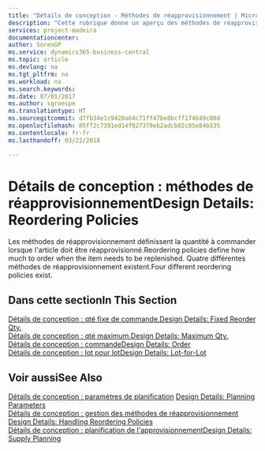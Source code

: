 ```yaml
---
title: "Détails de conception - Méthodes de réapprovisionnement | Microsoft Docs"
description: "Cette rubrique donne un aperçu des méthodes de réapprovisionnement."
services: project-madeira
documentationcenter: 
author: SorenGP
ms.service: dynamics365-business-central
ms.topic: article
ms.devlang: na
ms.tgt_pltfrm: na
ms.workload: na
ms.search.keywords: 
ms.date: 07/01/2017
ms.author: sgroespe
ms.translationtype: HT
ms.sourcegitcommit: d7fb34e1c9428a64c71ff47be8bcff174649c00d
ms.openlocfilehash: 85ff2c7391ed14f027379eb2adcb82c05e84b335
ms.contentlocale: fr-fr
ms.lasthandoff: 03/22/2018

---
```

# <a name="design-details-reordering-policies"></a><span data-ttu-id="b889e-103">Détails de conception : méthodes de réapprovisionnement</span><span class="sxs-lookup"><span data-stu-id="b889e-103">Design Details: Reordering Policies</span></span>
<span data-ttu-id="b889e-104">Les méthodes de réapprovisionnement définissent la quantité à commander lorsque l'article doit être réapprovisionné.</span><span class="sxs-lookup"><span data-stu-id="b889e-104">Reordering policies define how much to order when the item needs to be replenished.</span></span> <span data-ttu-id="b889e-105">Quatre différentes méthodes de réapprovisionnement existent.</span><span class="sxs-lookup"><span data-stu-id="b889e-105">Four different reordering policies exist.</span></span>  

## <a name="in-this-section"></a><span data-ttu-id="b889e-106">Dans cette section</span><span class="sxs-lookup"><span data-stu-id="b889e-106">In This Section</span></span>  
[<span data-ttu-id="b889e-107">Détails de conception : qté fixe de commande.</span><span class="sxs-lookup"><span data-stu-id="b889e-107">Design Details: Fixed Reorder Qty.</span></span>](design-details-fixed-reorder-qty.md)  
[<span data-ttu-id="b889e-108">Détails de conception : qté maximum.</span><span class="sxs-lookup"><span data-stu-id="b889e-108">Design Details: Maximum Qty.</span></span>](design-details-maximum-qty.md)  
[<span data-ttu-id="b889e-109">Détails de conception : commande</span><span class="sxs-lookup"><span data-stu-id="b889e-109">Design Details: Order</span></span>](design-details-order.md)  
[<span data-ttu-id="b889e-110">Détails de conception : lot pour lot</span><span class="sxs-lookup"><span data-stu-id="b889e-110">Design Details: Lot-for-Lot</span></span>](design-details-lot-for-lot.md)  

## <a name="see-also"></a><span data-ttu-id="b889e-111">Voir aussi</span><span class="sxs-lookup"><span data-stu-id="b889e-111">See Also</span></span>  
<span data-ttu-id="b889e-112">[Détails de conception : paramètres de planification](design-details-planning-parameters.md) </span><span class="sxs-lookup"><span data-stu-id="b889e-112">[Design Details: Planning Parameters](design-details-planning-parameters.md) </span></span>  
<span data-ttu-id="b889e-113">[Détails de conception : gestion des méthodes de réapprovisionnement](design-details-handling-reordering-policies.md) </span><span class="sxs-lookup"><span data-stu-id="b889e-113">[Design Details: Handling Reordering Policies](design-details-handling-reordering-policies.md) </span></span>  
[<span data-ttu-id="b889e-114">Détails de conception : planification de l'approvisionnement</span><span class="sxs-lookup"><span data-stu-id="b889e-114">Design Details: Supply Planning</span></span>](design-details-supply-planning.md)

